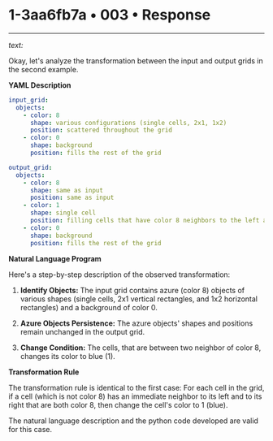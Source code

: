# 1-3aa6fb7a • 003 • Response

---

*text:*

Okay, let's analyze the transformation between the input and output grids in the second example.

**YAML Description**

```yaml
input_grid:
  objects:
    - color: 8
      shape: various configurations (single cells, 2x1, 1x2)
      position: scattered throughout the grid
    - color: 0
      shape: background
      position: fills the rest of the grid

output_grid:
  objects:
    - color: 8
      shape: same as input
      position: same as input
    - color: 1
      shape: single cell
      position: filling cells that have color 8 neighbors to the left and right.
    - color: 0
      shape: background
      position: fills the rest of the grid
```

**Natural Language Program**

Here's a step-by-step description of the observed transformation:

1.  **Identify Objects:** The input grid contains azure (color 8) objects of various shapes (single cells, 2x1 vertical rectangles, and 1x2 horizontal rectangles) and a background of color 0.

2.  **Azure Objects Persistence:** The azure objects' shapes and positions remain unchanged in the output grid.

3. **Change Condition:** The cells, that are between two neighbor of color 8, changes its color to blue (1).

**Transformation Rule**

The transformation rule is identical to the first case: For each cell in the grid, if a cell (which is not color 8) has an immediate neighbor to its left and to its right that are both color 8, then change the cell's color to 1 (blue).

The natural language description and the python code developed are valid for this case.

